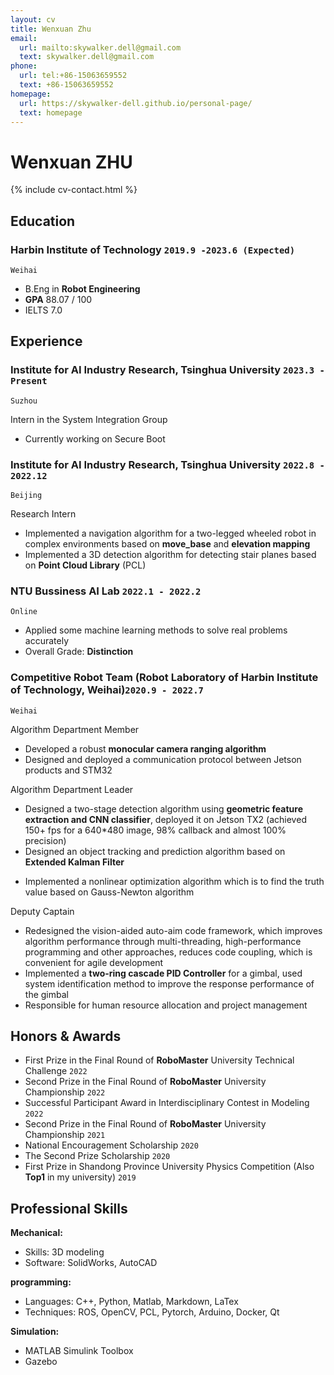 ```yaml
---
layout: cv
title: Wenxuan Zhu
email:
  url: mailto:skywalker.dell@gmail.com
  text: skywalker.dell@gmail.com
phone:
  url: tel:+86-15063659552
  text: +86-15063659552
homepage:
  url: https://skywalker-dell.github.io/personal-page/
  text: homepage
---
```


# Wenxuan ZHU

<!--
include contact information from the front matter
Supported arguments:
    - homepage: url, text
        - phone
        - email
            -->

{% include cv-contact.html %}

## Education

<!-- ### **Harbin Institute of Technology, Weihai (HIT)** `2019.9 -2023.6(Expected)` -->
### **Harbin Institute of Technology** `2019.9 -2023.6 (Expected)`
<!-- ### **Harbin Institute of Technology (C9 League)** `2019.9 -2023.6 (Expected)` -->



```
Weihai
```

- B.Eng in **Robot Engineering**
- **GPA**   88.07 / 100
- IELTS 7.0


## Experience

### **Institute for AI Industry Research, Tsinghua University** `2023.3 - Present`
```
Suzhou
```
Intern in the System Integration Group<br> 
- Currently working on Secure Boot


### **Institute for AI Industry Research, Tsinghua University** `2022.8 - 2022.12`
```
Beijing
```

Research Intern<br> 
- Implemented a navigation algorithm for a two-legged wheeled robot in complex environments based on **move_base** and  **elevation mapping**
- Implemented a 3D detection algorithm for detecting stair planes based on **Point Cloud Library** (PCL)
<!-- - Tried some learning-based methods to solve the camera relocalization problem. -->


### **NTU Bussiness AI Lab** `2022.1 - 2022.2`
```
Online
```
- Applied some machine learning methods to solve real problems accurately
- Overall Grade: **Distinction**

### **Competitive Robot Team** (Robot Laboratory of Harbin Institute of Technology, Weihai)`2020.9 - 2022.7`
```
Weihai
```


Algorithm Department Member<br> 

- Developed a robust **monocular camera ranging algorithm**
- Designed and deployed a communication protocol between Jetson products and STM32

Algorithm Department Leader<br>

- Designed a two-stage detection algorithm using **geometric feature extraction and CNN classifier**, deployed it on Jetson TX2 (achieved 150+ fps for a 640*480 image, 98% callback and almost 100% precision)
- Designed an object tracking and prediction algorithm based on **Extended Kalman Filter**
<!-- - Applied the **Extended Kalman Filter** to maneuver target tracking and prediction -->
- Implemented a nonlinear optimization algorithm which is to find the truth value based on Gauss-Newton algorithm
<!-- - Used **fourier transform** to fit motion with a specific law -->

Deputy Captain<br>
- Redesigned the vision-aided auto-aim code framework, which improves algorithm performance through multi-threading, high-performance programming and other approaches, reduces code coupling, which is convenient for agile development
- Implemented a **two-ring cascade PID Controller** for a gimbal, used system identification method to improve the response performance of the gimbal
- Responsible for human resource allocation and project management 
<!-- - Opened training courses for college freshmen -->




## Honors & Awards

<!-- - Second Prize in the Final Round of the National College Students’ RoboMaster robotic Competition `2021`<br>(**The largest and most influential robot competition in China**)  -->

- First Prize in the Final Round of **RoboMaster** University Technical Challenge `2022`<br>
- Second Prize in the Final Round of **RoboMaster** University Championship `2022`<br>
- Successful Participant Award in Interdisciplinary Contest in Modeling `2022`<br> 
- Second Prize in the Final Round of **RoboMaster** University Championship `2021`<br>
- National Encouragement Scholarship `2020`<br>
- The Second Prize Scholarship `2020`<br>
- First Prize in Shandong Province University Physics Competition (Also **Top1** in my university) `2019`<br>




## Professional Skills

**Mechanical:**
- Skills: 3D modeling
- Software: SolidWorks, AutoCAD

**programming:**
- Languages: C++, Python, Matlab, Markdown, LaTex
- Techniques: ROS, OpenCV, PCL, Pytorch, Arduino, Docker, Qt
<!-- - Digital Image Processing with OpenCV -->
<!-- - Machine Learning and Deep Learning (Pytorch) -->
  <!-- - Linux Development -->
  <!-- - ROS2 Development and Embedded System Development -->
<!-- - ROS2 Development -->


**Simulation:**
- MATLAB Simulink Toolbox
- Gazebo
  <!-- - Coppeliasim -->


<!-- ### Footer

Last updated: May 2013 -->
